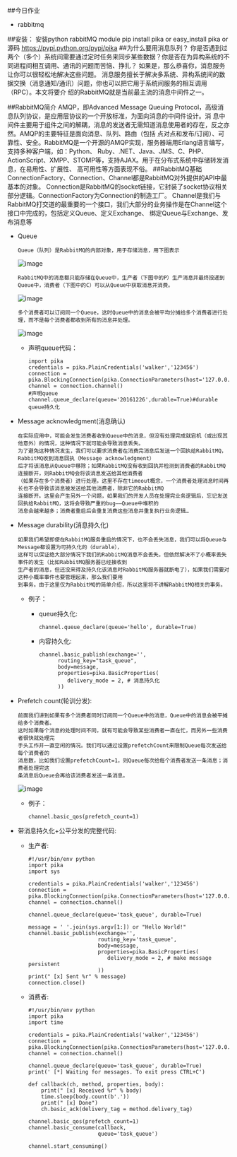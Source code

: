 ##今日作业
+   rabbitmq


##安装：
    安装python rabbitMQ module 
    pip install pika
    or
    easy_install pika
    or
    源码
    https://pypi.python.org/pypi/pika
##为什么要用消息队列？
    你是否遇到过两个（多个）系统间需要通过定时任务来同步某些数据？你是否在为异构系统的不同进程间相互调用、通讯的问题而苦恼、挣扎？
    如果是，那么恭喜你，消息服务让你可以很轻松地解决这些问题。
    消息服务擅长于解决多系统、异构系统间的数据交换（消息通知/通讯）问题，你也可以把它用于系统间服务的相互调用（RPC）。本文将要介
    绍的RabbitMQ就是当前最主流的消息中间件之一。
    
##RabbitMQ简介
    AMQP，即Advanced Message Queuing Protocol，高级消息队列协议，是应用层协议的一个开放标准，为面向消息的中间件设计。消
    息中间件主要用于组件之间的解耦，消息的发送者无需知道消息使用者的存在，反之亦然。AMQP的主要特征是面向消息、队列、路由（包括
    点对点和发布/订阅）、可靠性、安全。RabbitMQ是一个开源的AMQP实现，服务器端用Erlang语言编写，支持多种客户端，如：Python、
    Ruby、.NET、Java、JMS、C、PHP、ActionScript、XMPP、STOMP等，支持AJAX。用于在分布式系统中存储转发消息，在易用性、扩展性、
    高可用性等方面表现不俗。
##RabbitMQ基础
    ConnectionFactory、Connection、Channel都是RabbitMQ对外提供的API中最基本的对象。
    Connection是RabbitMQ的socket链接，它封装了socket协议相关部分逻辑。ConnectionFactory为Connection的制造工厂。
    Channel是我们与RabbitMQ打交道的最重要的一个接口，我们大部分的业务操作是在Channel这个接口中完成的，包括定义Queue、定义Exchange、
    绑定Queue与Exchange、发布消息等   
    
+   Queue
                
        Queue（队列）是RabbitMQ的内部对象，用于存储消息，用下图表示 
       ![image](https://github.com/jijianming/py15_homework/blob/master/my_pictures/day12-01.png)
        
        RabbitMQ中的消息都只能存储在Queue中，生产者（下图中的P）生产消息并最终投递到Queue中，消费者（下图中的C）可以从Queue中获取消息并消费。
       ![image](https://github.com/jijianming/py15_homework/blob/master/my_pictures/day12-02.png)
        
        多个消费者可以订阅同一个Queue，这时Queue中的消息会被平均分摊给多个消费者进行处理，而不是每个消费者都收到所有的消息并处理。
       ![image](https://github.com/jijianming/py15_homework/blob/master/my_pictures/day12-03.png)
        
    +   声明queue代码：

            import pika
            credentials = pika.PlainCredentials('walker','123456')
            connection = pika.BlockingConnection(pika.ConnectionParameters(host='127.0.0.1',credentials=credentials))
            channel = connection.channel()
            #声明queue
            channel.queue_declare(queue='20161226',durable=True)#durable queue持久化

+   Message acknowledgment(消息确认)
        
        在实际应用中，可能会发生消费者收到Queue中的消息，但没有处理完成就宕机（或出现其他意外）的情况，这种情况下就可能会导致消息丢失。
        为了避免这种情况发生，我们可以要求消费者在消费完消息后发送一个回执给RabbitMQ，RabbitMQ收到消息回执（Message acknowledgment）
        后才将该消息从Queue中移除；如果RabbitMQ没有收到回执并检测到消费者的RabbitMQ连接断开，则RabbitMQ会将该消息发送给其他消费者
        （如果存在多个消费者）进行处理。这里不存在timeout概念，一个消费者处理消息时间再长也不会导致该消息被发送给其他消费者，除非它的RabbitMQ
        连接断开。这里会产生另外一个问题，如果我们的开发人员在处理完业务逻辑后，忘记发送回执给RabbitMQ，这将会导致严重的bug——Queue中堆积的
        消息会越来越多；消费者重启后会重复消费这些消息并重复执行业务逻辑…
       
+   Message durability(消息持久化)
        
        如果我们希望即使在RabbitMQ服务重启的情况下，也不会丢失消息，我们可以将Queue与Message都设置为可持久化的（durable），
        这样可以保证绝大部分情况下我们的RabbitMQ消息不会丢失。但依然解决不了小概率丢失事件的发生（比如RabbitMQ服务器已经接收到
        生产者的消息，但还没来得及持久化该消息时RabbitMQ服务器就断电了），如果我们需要对这种小概率事件也要管理起来，那么我们要用
        到事务。由于这里仅为RabbitMQ的简单介绍，所以这里将不讲解RabbitMQ相关的事务。
    +   例子：
            
        +   queue持久化:
            
                channel.queue_declare(queue='hello', durable=True)
        +   内容持久化:
                
                channel.basic_publish(exchange='',
                      routing_key="task_queue",
                      body=message,
                      properties=pika.BasicProperties(
                         delivery_mode = 2, # 消息持久化
                      ))
+   Prefetch count(轮训分发):
        
        前面我们讲到如果有多个消费者同时订阅同一个Queue中的消息，Queue中的消息会被平摊给多个消费者。
        这时如果每个消息的处理时间不同，就有可能会导致某些消费者一直在忙，而另外一些消费者很快就处理完
        手头工作并一直空闲的情况。我们可以通过设置prefetchCount来限制Queue每次发送给每个消费者的
        消息数，比如我们设置prefetchCount=1，则Queue每次给每个消费者发送一条消息；消费者处理完这
        条消息后Queue会再给该消费者发送一条消息。
       ![image](https://github.com/jijianming/py15_homework/blob/master/my_pictures/day12-04.png)
    +   例子：
    
            channel.basic_qos(prefetch_count=1)
            
+   带消息持久化+公平分发的完整代码:
    
    +   生产者:
        
            #!/usr/bin/env python
            import pika
            import sys
             
            credentials = pika.PlainCredentials('walker','123456')
            connection = pika.BlockingConnection(pika.ConnectionParameters(host='127.0.0.1',credentials=credentials))
            channel = connection.channel()
             
            channel.queue_declare(queue='task_queue', durable=True)
             
            message = ' '.join(sys.argv[1:]) or "Hello World!"
            channel.basic_publish(exchange='',
                                  routing_key='task_queue',
                                  body=message,
                                  properties=pika.BasicProperties(
                                     delivery_mode = 2, # make message persistent
                                  ))
            print(" [x] Sent %r" % message)
            connection.close()
    +   消费者:
            
            #!/usr/bin/env python
            import pika
            import time
             
            credentials = pika.PlainCredentials('walker','123456')
            connection = pika.BlockingConnection(pika.ConnectionParameters(host='127.0.0.1',credentials=credentials))
            channel = connection.channel()
             
            channel.queue_declare(queue='task_queue', durable=True)
            print(' [*] Waiting for messages. To exit press CTRL+C')
             
            def callback(ch, method, properties, body):
                print(" [x] Received %r" % body)
                time.sleep(body.count(b'.'))
                print(" [x] Done")
                ch.basic_ack(delivery_tag = method.delivery_tag)
             
            channel.basic_qos(prefetch_count=1)
            channel.basic_consume(callback,
                                  queue='task_queue')
             
            channel.start_consuming()